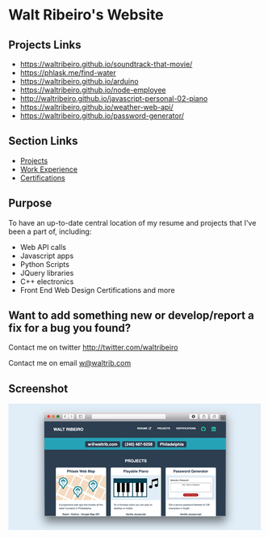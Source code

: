 # Walt Ribeiro's Website

## Projects Links
* https://waltribeiro.github.io/soundtrack-that-movie/
* https://phlask.me/find-water
* https://waltribeiro.github.io/arduino
* https://waltribeiro.github.io/node-employee
* http://waltribeiro.github.io/javascript-personal-02-piano
* https://waltribeiro.github.io/weather-web-api/
* https://waltribeiro.github.io/password-generator/

## Section Links
* [Projects](https://waltribeiro.github.io/#projects)
* [Work Experience](https://waltribeiro.github.io/#work)
* [Certifications](https://waltribeiro.github.io/#certifications)

## Purpose
To have an up-to-date central location of my resume and projects that I've been a part of, including:
- Web API calls
- Javascript apps
- Python Scripts
- JQuery libraries
- C++ electronics
- Front End Web Design Certifications and more

## Want to add something new or develop/report a fix for a bug you found?
Contact me on twitter http://twitter.com/waltribeiro

Contact me on email w@waltrib.com 

## Screenshot

![Music](img/portfolio/browser-small-website.png)